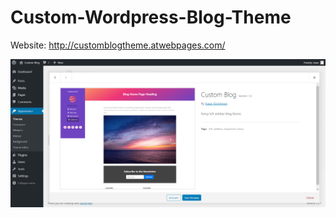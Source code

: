 # Custom-Wordpress-Blog-Theme

Website: http://customblogtheme.atwebpages.com/

![thumbnail](https://github.com/Grois333/Custom-Wordpress-Blog-Theme/blob/master/thumbnail.png)
